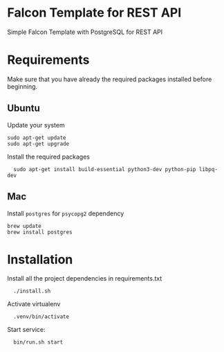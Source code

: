 Falcon Template for REST API
============================
Simple Falcon Template with PostgreSQL for REST API


Requirements
============
Make sure that you have already the required packages installed before beginning.

Ubuntu
------

Update your system

```
sudo apt-get update
sudo apt-get upgrade
```

Install the required packages 

```
  sudo apt-get install build-essential python3-dev python-pip libpq-dev
```

Mac
---

Install `postgres` for `psycopg2` dependency
```
brew update
brew install postgres
```


Installation
============

Install all the project dependencies in requirements.txt

```
  ./install.sh
```

Activate virtualenv

```
  .venv/bin/activate
```

Start service:

```
  bin/run.sh start
```
